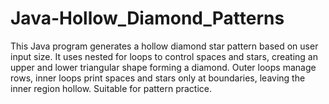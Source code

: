 # Java-Hollow_Diamond_Patterns
This Java program generates a hollow diamond star pattern based on user input size. It uses nested for loops to control spaces and stars, creating an upper and lower triangular shape forming a diamond. Outer loops manage rows, inner loops print spaces and stars only at boundaries, leaving the inner region hollow. Suitable for pattern practice.
